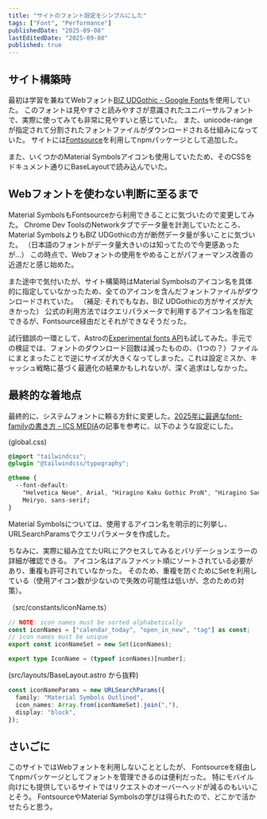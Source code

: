 ```yaml
---
title: "サイトのフォント設定をシンプルにした"
tags: ["Font", "Performance"]
publishedDate: "2025-09-08"
lastEditedDate: "2025-09-08"
published: true
---
```


## サイト構築時

最初は学習を兼ねてWebフォント[BIZ UDGothic - Google Fonts](https://fonts.google.com/specimen/BIZ+UDGothic)を使用していた。
このフォントは見やすさと読みやすさが意識されたユニバーサルフォントで、実際に使ってみても非常に見やすいと感じていた。
また、unicode-rangeが指定されて分割されたフォントファイルがダウンロードされる仕組みになっていた。
サイトには[Fontsource](https://fontsource.org/)を利用してnpmパッケージとして追加した。

また、いくつかのMaterial Symbolsアイコンも使用していたため、そのCSSをドキュメント通りにBaseLayoutで読み込んでいた。

## Webフォントを使わない判断に至るまで

Material SymbolsもFontsourceから利用できることに気づいたので変更してみた。
Chrome Dev ToolsのNetworkタブでデータ量を計測していたところ、
Material SymbolsよりもBIZ UDGothicの方が断然データ量が多いことに気づいた。
（日本語のフォントがデータ量大きいのは知ってたので今更感あったが...）
この時点で、Webフォントの使用をやめることがパフォーマンス改善の近道だと感じ始めた。

また途中で気付いたが、サイト構築時はMaterial Symbolsのアイコン名を具体的に指定していなかったため、全てのアイコンを含んだフォントファイルがダウンロードされていた。
（補足: それでもなお、BIZ UDGothicの方がサイズが大きかった）
公式の利用方法ではクエリパラメータで利用するアイコン名を指定できるが、Fontsource経由だとそれができなそうだった。

試行錯誤の一環として、Astroの[Experimental fonts API](https://docs.astro.build/en/reference/experimental-flags/fonts/#_top)も試してみた。手元での検証では、フォントのダウンロード回数は減ったものの、（1つの？）ファイルにまとまったことで逆にサイズが大きくなってしまった。これは設定ミスか、キャッシュ戦略に基づく最適化の結果かもしれないが、深く追求はしなかった。

## 最終的な着地点

最終的に、システムフォントに頼る方針に変更した。[2025年に最適なfont-familyの書き方 - ICS MEDIA](https://ics.media/entry/200317/)の記事を参考に、以下のような設定にした。

(global.css)

```css
@import "tailwindcss";
@plugin "@tailwindcss/typography";

@theme {
  --font-default:
    "Helvetica Neue", Arial, "Hiragino Kaku Gothic ProN", "Hiragino Sans",
    Meiryo, sans-serif;
}
```

Material Symbolsについては、使用するアイコン名を明示的に列挙し、URLSearchParamsでクエリパラメータを作成した。

ちなみに、実際に組み立てたURLにアクセスしてみるとバリデーションエラーの詳細が確認できる。
アイコン名はアルファベット順にソートされている必要があり、重複も許可されていなかった。
そのため、重複を防ぐためにSetを利用している（使用アイコン数が少ないので失敗の可能性は低いが、念のための対策）。

（src/constants/iconName.ts）

```ts
// NOTE: icon names must be sorted alphabetically
const iconNames = ["calendar_today", "open_in_new", "tag"] as const;
// icon names must be unique
export const iconNameSet = new Set(iconNames);

export type IconName = (typeof iconNames)[number];
```

(src/layouts/BaseLayout.astro から抜粋)

```ts
const iconNameParams = new URLSearchParams({
  family: "Material Symbols Outlined",
  icon_names: Array.from(iconNameSet).join(","),
  display: "block",
});
```

## さいごに

このサイトではWebフォントを利用しないこととしたが、
Fontsourceを経由してnpmパッケージとしてフォントを管理できるのは便利だった。
特にモバイル向けにも提供しているサイトではリクエストのオーバーヘッドが減るのもいいことそう。
FontsourceやMaterial Symbolsの学びは得られたので、どこかで活かせたらと思う。

